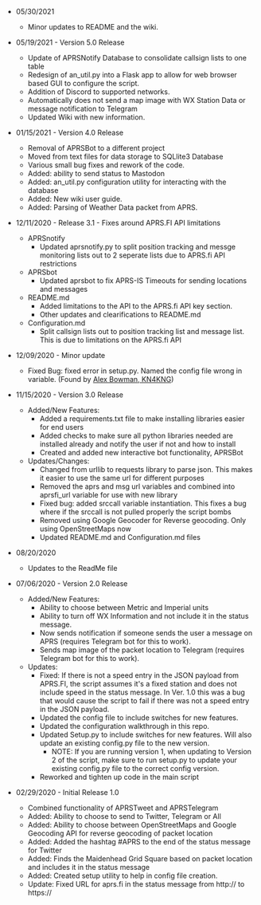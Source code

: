 * 05/30/2021
  - Minor updates to README and the wiki. 

* 05/19/2021 - Version 5.0 Release
  - Update of APRSNotify Database to consolidate callsign lists to one table
  - Redesign of an_util.py into a Flask app to allow for web browser based GUI to configure the script.
  - Addition of Discord to supported networks.
  - Automatically does not send a map image with WX Station Data or message notification to Telegram
  - Updated Wiki with new information.

* 01/15/2021 - Version 4.0 Release
  - Removal of APRSBot to a different project
  - Moved from text files for data storage to SQLlite3 Database
  - Various small bug fixes and rework of the code.
  - Added: ability to send status to Mastodon
  - Added: an_util.py configuration utility for interacting with the database
  - Added: New wiki user guide.
  - Added: Parsing of Weather Data packet from APRS.

* 12/11/2020 - Release 3.1 - Fixes around APRS.FI API limitations
  - APRSnotify
    - Updated aprsnotify.py to split position tracking and messge monitoring lists out to 2 seperate lists due to APRS.fi API restrictions
  - APRSbot
    - Updated aprsbot to fix APRS-IS Timeouts for sending locations and messages
  - README.md
    - Added limitations to the API to the APRS.fi API key section.
    - Other updates and clearifications to README.md
  - Configuration.md
    - Split callsign lists out to position tracking list and message list. This is due to limitations on the APRS.fi API

* 12/09/2020 - Minor update
  - Fixed Bug: fixed error in setup.py. Named the config file wrong in variable. (Found by [Alex Bowman, KN4KNG](https://github.com/KN4KNG))

* 11/15/2020 - Version 3.0 Release
  - Added/New Features:
    - Added a requirements.txt file to make installing libraries easier for end users
    - Added checks to make sure all python libraries needed are installed already and notify the user if not and how to install
    - Created and added new interactive bot functionality, APRSBot
  - Updates/Changes:
    - Changed from urllib to requests library to parse json. This makes it easier to use the same url for different purposes
    - Removed the aprs and msg url variables and combined into aprsfi_url variable for use with new library
    - Fixed bug: added srccall variable instantiation. This fixes a bug where if the srccall is not pulled properly the script bombs
    - Removed using Google Geocoder for Reverse geocoding. Only using OpenStreetMaps now
    - Updated README.md and Configuration.md files

* 08/20/2020
  - Updates to the ReadMe file

* 07/06/2020 - Version 2.0 Release
  - Added/New Features:
    - Ability to choose between Metric and Imperial units
    - Ability to turn off WX Information and not include it in the status message.
    - Now sends notification if someone sends the user a message on APRS (requires Telegram bot for this to work).
    - Sends map image of the packet location to Telegram (requires Telegram bot for this to work).
  - Updates:
    - Fixed: If there is not a speed entry in the JSON payload from APRS.FI, the script assumes it's a fixed station and does not include speed in the status message. In Ver. 1.0 this was a bug that would cause the script to fail if there was not a speed entry in the JSON payload.
    - Updated the config file to include switches for new features.
    - Updated the configuration walkthrough in this repo.
    - Updated Setup.py to include switches for new features. Will also update an existing config.py file to the new version. 
      - NOTE: If you are running version 1, when updating to Version 2 of the script, make sure to run setup.py to update your existing config.py file to the correct config version.
    - Reworked and tighten up code in the main script

* 02/29/2020 - Initial Release 1.0
  - Combined functionality of APRSTweet and APRSTelegram
  - Added: Ability to choose to send to Twitter, Telegram or All
  - Added: Ability to choose between OpenStreetMaps and Google Geocoding API for reverse geocoding of packet location
  - Added: Added the hashtag #APRS to the end of the status message for Twitter
  - Added: Finds the Maidenhead Grid Square based on packet location and includes it in the status message
  - Added: Created setup utility to help in config file creation.
  - Update: Fixed URL for aprs.fi in the status message from http:// to https://